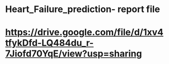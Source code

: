 # Heart_Failure_prediction- report file
# https://drive.google.com/file/d/1xv4tfykDfd-LQ484du_r-7Jiofd70YqE/view?usp=sharing
